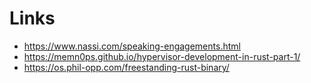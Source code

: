 # Links

- https://www.nassi.com/speaking-engagements.html
- https://memn0ps.github.io/hypervisor-development-in-rust-part-1/
- https://os.phil-opp.com/freestanding-rust-binary/